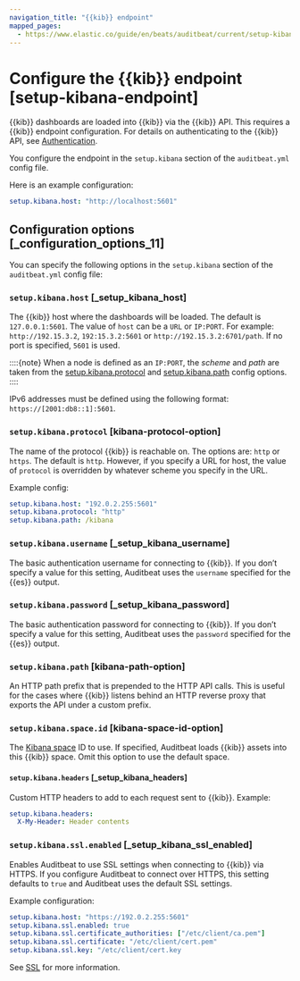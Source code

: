 ```yaml
---
navigation_title: "{{kib}} endpoint"
mapped_pages:
  - https://www.elastic.co/guide/en/beats/auditbeat/current/setup-kibana-endpoint.html
---
```


# Configure the {{kib}} endpoint [setup-kibana-endpoint]


{{kib}} dashboards are loaded into {{kib}} via the {{kib}} API. This requires a {{kib}} endpoint configuration. For details on authenticating to the {{kib}} API, see [Authentication](https://www.elastic.co/docs/api/doc/kibana/authentication).

You configure the endpoint in the `setup.kibana` section of the `auditbeat.yml` config file.

Here is an example configuration:

```yaml
setup.kibana.host: "http://localhost:5601"
```


## Configuration options [_configuration_options_11]

You can specify the following options in the `setup.kibana` section of the `auditbeat.yml` config file:


### `setup.kibana.host` [_setup_kibana_host]

The {{kib}} host where the dashboards will be loaded. The default is `127.0.0.1:5601`. The value of `host` can be a `URL` or `IP:PORT`. For example: `http://192.15.3.2`, `192:15.3.2:5601` or `http://192.15.3.2:6701/path`. If no port is specified, `5601` is used.

::::{note}
When a node is defined as an `IP:PORT`, the *scheme* and *path* are taken from the [setup.kibana.protocol](#kibana-protocol-option) and [setup.kibana.path](#kibana-path-option) config options.
::::


IPv6 addresses must be defined using the following format: `https://[2001:db8::1]:5601`.


### `setup.kibana.protocol` [kibana-protocol-option]

The name of the protocol {{kib}} is reachable on. The options are: `http` or `https`. The default is `http`. However, if you specify a URL for host, the value of `protocol` is overridden by whatever scheme you specify in the URL.

Example config:

```yaml
setup.kibana.host: "192.0.2.255:5601"
setup.kibana.protocol: "http"
setup.kibana.path: /kibana
```


### `setup.kibana.username` [_setup_kibana_username]

The basic authentication username for connecting to {{kib}}. If you don’t specify a value for this setting, Auditbeat uses the `username` specified for the {{es}} output.


### `setup.kibana.password` [_setup_kibana_password]

The basic authentication password for connecting to {{kib}}. If you don’t specify a value for this setting, Auditbeat uses the `password` specified for the {{es}} output.


### `setup.kibana.path` [kibana-path-option]

An HTTP path prefix that is prepended to the HTTP API calls. This is useful for the cases where {{kib}} listens behind an HTTP reverse proxy that exports the API under a custom prefix.


### `setup.kibana.space.id` [kibana-space-id-option]

The [Kibana space](docs-content://deploy-manage/manage-spaces.md) ID to use. If specified, Auditbeat loads {{kib}} assets into this {{kib}} space. Omit this option to use the default space.


#### `setup.kibana.headers` [_setup_kibana_headers]

Custom HTTP headers to add to each request sent to {{kib}}. Example:

```yaml
setup.kibana.headers:
  X-My-Header: Header contents
```


### `setup.kibana.ssl.enabled` [_setup_kibana_ssl_enabled]

Enables Auditbeat to use SSL settings when connecting to {{kib}} via HTTPS. If you configure Auditbeat to connect over HTTPS, this setting defaults to `true` and Auditbeat uses the default SSL settings.

Example configuration:

```yaml
setup.kibana.host: "https://192.0.2.255:5601"
setup.kibana.ssl.enabled: true
setup.kibana.ssl.certificate_authorities: ["/etc/client/ca.pem"]
setup.kibana.ssl.certificate: "/etc/client/cert.pem"
setup.kibana.ssl.key: "/etc/client/cert.key
```

See [SSL](/reference/auditbeat/configuration-ssl.md) for more information.

